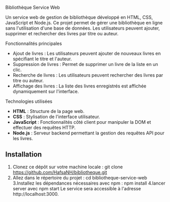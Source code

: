Bibliothèque Service Web

Un service web de gestion de bibliothèque développé en HTML, CSS, JavaScript et Node.js. Ce projet permet de gérer une bibliothèque en ligne sans l'utilisation d'une base de données. Les utilisateurs peuvent ajouter, supprimer et rechercher des livres par titre ou auteur.

 Fonctionnalités principales

- Ajout de livres : Les utilisateurs peuvent ajouter de nouveaux livres en spécifiant le titre et l'auteur.
- Suppression de livres : Permet de supprimer un livre de la liste en un clic.
- Recherche de livres : Les utilisateurs peuvent rechercher des livres par titre ou auteur.
- Affichage des livres : La liste des livres enregistrés est affichée dynamiquement sur l'interface.

Technologies utilisées

- **HTML** : Structure de la page web.
- **CSS** : Stylisation de l'interface utilisateur.
- **JavaScript** : Fonctionnalités côté client pour manipuler la DOM et effectuer des requêtes HTTP.
- **Node.js** : Serveur backend permettant la gestion des requêtes API pour les livres.

## Installation

1. Clonez ce dépôt sur votre machine locale :
   git clone https://github.com/HafsaNH/bibliotheque.git
  2. Allez dans le répertoire du projet :
     cd bibliotheque-service-web
  3.Installez les dépendances nécessaires avec npm :
npm install
  4.lancer server avec
npm start
Le service sera accessible à l'adresse http://localhost:3000.



